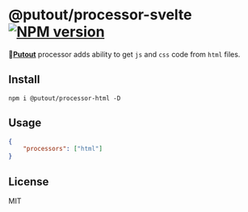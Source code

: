 # @putout/processor-svelte [![NPM version][NPMIMGURL]][NPMURL]

[NPMIMGURL]: https://img.shields.io/npm/v/@putout/processor-html.svg?style=flat&longCache=true
[NPMURL]: https://npmjs.org/package/@putout/processor-html "npm"

🐊[**Putout**](https://github.com/coderaiser/putout) processor adds ability to get `js` and `css` code from `html` files.

## Install

```
npm i @putout/processor-html -D
```

## Usage

```json
{
    "processors": ["html"]
}
```

## License

MIT
